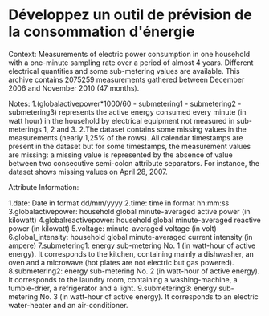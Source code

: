 # Développez un outil de prévision de la consommation d'énergie

Context: Measurements of electric power consumption in one household with a one-minute sampling rate over a period of almost 4 years. Different electrical quantities and some sub-metering values are available. This archive contains 2075259 measurements gathered between December 2006 and November 2010 (47 months).

Notes: 1.(globalactivepower*1000/60 - submetering1 - submetering2 - submetering3) represents the active energy consumed every minute (in watt hour) in the household by electrical equipment not measured in sub-meterings 1, 2 and 3. 2.The dataset contains some missing values in the measurements (nearly 1,25% of the rows). All calendar timestamps are present in the dataset but for some timestamps, the measurement values are missing: a missing value is represented by the absence of value between two consecutive semi-colon attribute separators. For instance, the dataset shows missing values on April 28, 2007.

Attribute Information:

1.date: Date in format dd/mm/yyyy
2.time: time in format hh:mm:ss
3.globalactivepower: household global minute-averaged active power (in kilowatt)
4.globalreactivepower: household global minute-averaged reactive power (in kilowatt)
5.voltage: minute-averaged voltage (in volt)
6.global_intensity: household global minute-averaged current intensity (in ampere)
7.submetering1: energy sub-metering No. 1 (in watt-hour of active energy). It corresponds to the kitchen, containing mainly a dishwasher, an oven and a microwave (hot plates are not electric but gas powered).
8.submetering2: energy sub-metering No. 2 (in watt-hour of active energy). It corresponds to the laundry room, containing a washing-machine, a tumble-drier, a refrigerator and a light.
9.submetering3: energy sub-metering No. 3 (in watt-hour of active energy). It corresponds to an electric water-heater and an air-conditioner.

